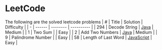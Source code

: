 # LeetCode
The following are the solved leetcode problems
| # | Title  | Solution | Difficulty |
| - | ------ | -------- | ---------- |
| 294 | Decode String | [Java](DecodeString.java) | Medium |
| 1 | Two Sum |  | Easy |
| 2 | Add Two Numbers | [Java](AddTwoNumbers.java) | Medium |
| 9 | Palindrome Number |  | Easy |
| 58 | Length of Last Word | [JavaScript](LengthOfLastWord.js) | Easy |





